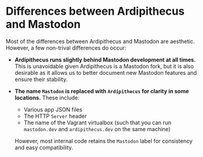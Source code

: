 Differences between Ardipithecus and Mastodon
=============================================

Most of the differences between Ardipithecus and Mastodon are aesthetic.
However, a few non-trival differences do occur:

- **Ardipithecus runs slightly behind Mastodon development at all times.**
    This is unavoidable given Ardipithecus is a Mastodon fork, but it is also desirable as it allows us to better document new Mastodon features and ensure their stability.

- **The name `Mastodon` is replaced with `Ardipithecus` for clarity in some locations.**
    These include:

    - Various app JSON files
    - The HTTP `Server` header
    - The name of the Vagrant virtualbox (such that you can run `mastodon.dev` and `ardipithecus.dev` on the same machine)

    However, most internal code retains the `Mastodon` label for consistency and easy compatibility.
